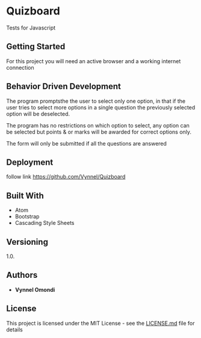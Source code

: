 # Quizboard
Tests for Javascript
## Getting Started

For this project you will need an active browser and a working internet connection

## Behavior Driven Development

The program promptsthe the user to select only one option, in that if the user tries to select more options in a single question the previously selected option will be deselected.


The program has no restrictions on which option to select, any option can be selected but points & or marks will be awarded for correct options only.

The form will only be submitted if all the questions are answered

## Deployment

follow link https://github.com/Vynnel/Quizboard

## Built With

* Atom
* Bootstrap
* Cascading Style Sheets


## Versioning
1.0. 

## Authors

* **Vynnel Omondi** 

## License

This project is licensed under the MIT License - see the [LICENSE.md](LICENSE.md) file for details
